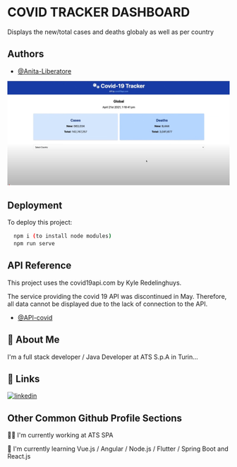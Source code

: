 
# COVID TRACKER DASHBOARD

Displays the new/total cases and deaths globaly as well as per country

## Authors

- [@Anita-Liberatore](https://github.com/Anita-Liberatore)


![Dashboard](./src/assets/dashboard-photo-complete.png)


## Deployment

To deploy this project:

```bash
  npm i (to install node modules)
  npm run serve
```


## API Reference

This project uses the covid19api.com by Kyle Redelinghuys.

The service providing the covid 19 API was discontinued in May. Therefore, all data cannot be displayed due to the lack of connection to the API.
- [@API-covid](https://covid19api.com/)


## 🚀 About Me
I'm a full stack developer / Java Developer at ATS S.p.A in Turin...


## 🔗 Links
[![linkedin](https://img.shields.io/badge/linkedin-0A66C2?style=for-the-badge&logo=linkedin&logoColor=white)](https://www.linkedin.com/in/anitaliberatore/)


## Other Common Github Profile Sections
👩‍💻 I'm currently working at ATS SPA

🧠 I'm currently learning Vue.js / Angular / Node.js / Flutter / Spring Boot and React.js

